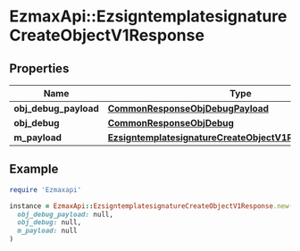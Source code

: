 # EzmaxApi::EzsigntemplatesignatureCreateObjectV1Response

## Properties

| Name | Type | Description | Notes |
| ---- | ---- | ----------- | ----- |
| **obj_debug_payload** | [**CommonResponseObjDebugPayload**](CommonResponseObjDebugPayload.md) |  |  |
| **obj_debug** | [**CommonResponseObjDebug**](CommonResponseObjDebug.md) |  | [optional] |
| **m_payload** | [**EzsigntemplatesignatureCreateObjectV1ResponseMPayload**](EzsigntemplatesignatureCreateObjectV1ResponseMPayload.md) |  |  |

## Example

```ruby
require 'Ezmaxapi'

instance = EzmaxApi::EzsigntemplatesignatureCreateObjectV1Response.new(
  obj_debug_payload: null,
  obj_debug: null,
  m_payload: null
)
```

